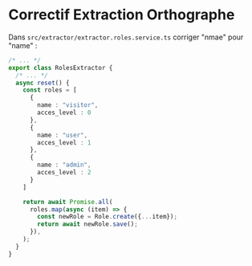 # Correctif Extraction Orthographe

Dans ```src/extractor/extractor.roles.service.ts``` corriger "nmae" pour "name" :

```ts
/* ... */
export class RolesExtractor {
  /* ... */
  async reset() {
    const roles = [
      {
        name : "visitor",
        acces_level : 0
      },
      {
        name : "user",
        acces_level : 1
      },
      {
        name : "admin",
        acces_level : 2
      }
    ]

    return await Promise.all(
      roles.map(async (item) => {
        const newRole = Role.create({...item});
        return await newRole.save();
      }),
    );
  }
}
```